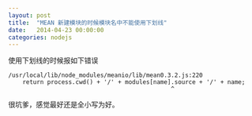 ```yaml
---
layout: post
title:  "MEAN 新建模块的时候模块名中不能使用下划线"
date:   2014-04-23 00:00:00
categories: nodejs
---
```


使用下划线的时候报如下错误

```
/usr/local/lib/node_modules/meanio/lib/mean0.3.2.js:220
	return process.cwd() + '/' + modules[name].source + '/' + name;
	                                          ^

```

很坑爹，感觉最好还是全小写为好。
